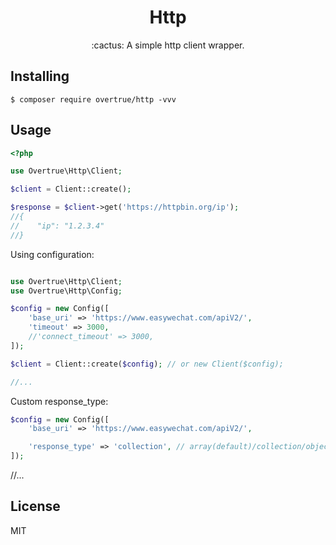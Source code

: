 <p> 
    <h1 align="center">Http</h1>
</p>

<p align="center"> :cactus: A simple http client wrapper.</p>

## Installing

```shell
$ composer require overtrue/http -vvv
```

## Usage

```php
<?php

use Overtrue\Http\Client;

$client = Client::create(); 

$response = $client->get('https://httpbin.org/ip');
//{
//    "ip": "1.2.3.4"
//}
```

Using configuration:

```php

use Overtrue\Http\Client;
use Overtrue\Http\Config;

$config = new Config([
    'base_uri' => 'https://www.easywechat.com/apiV2/',
    'timeout' => 3000,
    //'connect_timeout' => 3000,
]);

$client = Client::create($config); // or new Client($config);

//...
```

Custom response_type:

```php
$config = new Config([
    'base_uri' => 'https://www.easywechat.com/apiV2/',

    'response_type' => 'collection', // array(default)/collection/object/raw
]);
```
//...

## License

MIT
